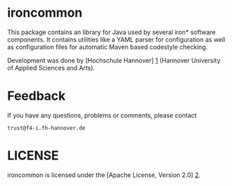 ironcommon
==========
This package contains an library for Java used by several iron* software components.
It contains utilities like a YAML parser for configuration as well as configuration files
for automatic Maven based codestyle checking.

Development was done by [Hochschule Hannover] [1] (Hannover University of
Applied Sciences and Arts).

Feedback
========
If you have any questions, problems or comments, please contact

	trust@f4-i.fh-hannover.de

LICENSE
=======
ironcommon is licensed under the [Apache License, Version 2.0] [2].

[1]: http://trust.f4.hs-hannover.de
[2]: http://www.apache.org/licenses/LICENSE-2.0.html